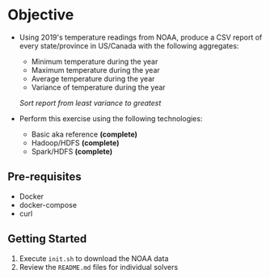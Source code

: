 # Objective

- Using 2019's temperature readings from NOAA, produce a CSV report of every state/province 
  in US/Canada with the following aggregates:

  - Minimum temperature during the year
  - Maximum temperature during the year
  - Average temperature during the year
  - Variance of temperature during the year

  *Sort report from least variance to greatest*

- Perform this exercise using the following technologies:

  - Basic aka reference **(complete)**
  - Hadoop/HDFS **(complete)**
  - Spark/HDFS **(complete)**

## Pre-requisites

- Docker
- docker-compose
- curl

## Getting Started

1. Execute `init.sh` to download the NOAA data
1. Review the `README.md` files for individual solvers



